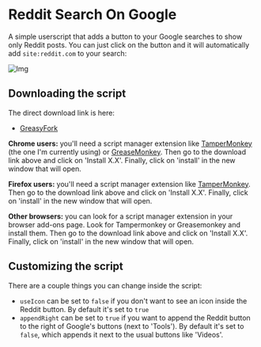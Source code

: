 # Reddit Search On Google
A simple userscript that adds a button to your Google searches to show only Reddit posts. You can just click on the button and it will automatically add `site:reddit.com` to your search:

![Img](screenshot.png)

## Downloading the script
The direct download link is here:

* [GreasyFork]([https://greasyfork.org/en/scripts/381497-reddit-search-on-google](https://greasyfork.org/en/scripts/461656-reddit-search-on-google-2))

**Chrome users:** you'll need a script manager extension like [TamperMonkey](https://addons.mozilla.org/en-US/firefox/addon/tampermonkey/) (the one I'm currently using) or [GreaseMonkey](https://addons.mozilla.org/en-US/firefox/addon/greasemonkey/). Then go to the download link above and click on 'Install X.X'. Finally, click on 'install' in the new window that will open.

**Firefox users:** you'll need a script manager extension like [TamperMonkey](https://chrome.google.com/webstore/detail/tampermonkey/dhdgffkkebhmkfjojejmpbldmpobfkfo?hl=en). Then go to the download link above and click on 'Install X.X'. Finally, click on 'install' in the new window that will open.

**Other browsers:** you can look for a script manager extension in your browser add-ons page. Look for Tampermonkey or Greasemonkey and install them. Then go to the download link above and click on 'Install X.X'. Finally, click on 'install' in the new window that will open.

## Customizing the script
There are a couple things you can change inside the script:

* `useIcon` can be set to `false` if you don't want to see an icon inside the Reddit button. By default it's set to `true`
* `appendRight` can be set to `true` if you want to append the Reddit button to the right of Google's buttons (next to 'Tools'). By default it's set to `false`, which appends it next to the usual buttons like 'Videos'.
